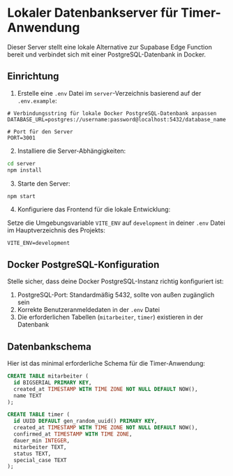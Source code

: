 
# Lokaler Datenbankserver für Timer-Anwendung

Dieser Server stellt eine lokale Alternative zur Supabase Edge Function bereit und verbindet sich mit einer PostgreSQL-Datenbank in Docker.

## Einrichtung

1. Erstelle eine `.env` Datei im `server`-Verzeichnis basierend auf der `.env.example`:

```
# Verbindungsstring für lokale Docker PostgreSQL-Datenbank anpassen
DATABASE_URL=postgres://username:password@localhost:5432/database_name

# Port für den Server
PORT=3001
```

2. Installiere die Server-Abhängigkeiten:

```bash
cd server
npm install
```

3. Starte den Server:

```bash
npm start
```

4. Konfiguriere das Frontend für die lokale Entwicklung:

Setze die Umgebungsvariable `VITE_ENV` auf `development` in deiner `.env` Datei im Hauptverzeichnis des Projekts:

```
VITE_ENV=development
```

## Docker PostgreSQL-Konfiguration

Stelle sicher, dass deine Docker PostgreSQL-Instanz richtig konfiguriert ist:

1. PostgreSQL-Port: Standardmäßig 5432, sollte von außen zugänglich sein
2. Korrekte Benutzeranmeldedaten in der `.env` Datei
3. Die erforderlichen Tabellen (`mitarbeiter`, `timer`) existieren in der Datenbank

## Datenbankschema

Hier ist das minimal erforderliche Schema für die Timer-Anwendung:

```sql
CREATE TABLE mitarbeiter (
  id BIGSERIAL PRIMARY KEY,
  created_at TIMESTAMP WITH TIME ZONE NOT NULL DEFAULT NOW(),
  name TEXT
);

CREATE TABLE timer (
  id UUID DEFAULT gen_random_uuid() PRIMARY KEY,
  created_at TIMESTAMP WITH TIME ZONE NOT NULL DEFAULT NOW(),
  confirmed_at TIMESTAMP WITH TIME ZONE,
  dauer_min INTEGER,
  mitarbeiter TEXT,
  status TEXT,
  special_case TEXT
);
```
